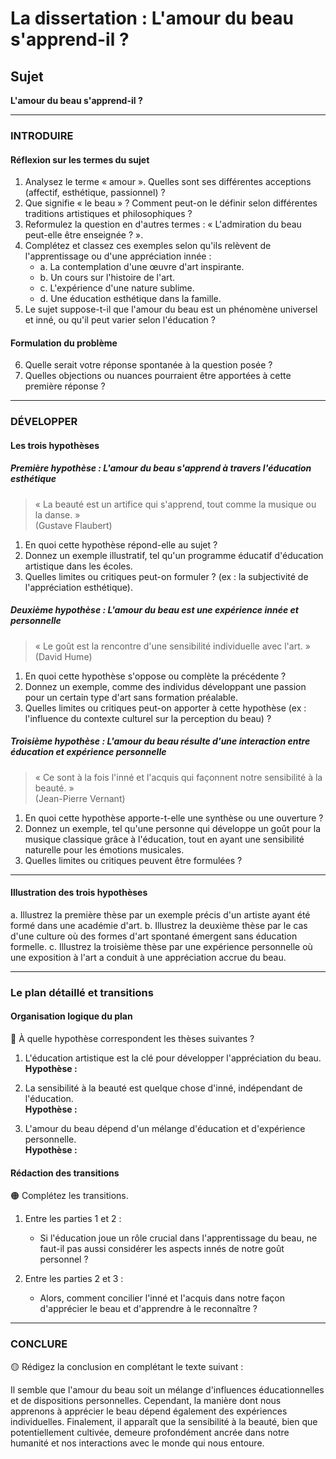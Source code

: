 # La dissertation : L'amour du beau s'apprend-il ?

## Sujet
**L'amour du beau s'apprend-il ?**

---

### INTRODUIRE

#### Réflexion sur les termes du sujet

1. Analysez le terme « amour ». Quelles sont ses différentes acceptions (affectif, esthétique, passionnel) ?
2. Que signifie « le beau » ? Comment peut-on le définir selon différentes traditions artistiques et philosophiques ?
3. Reformulez la question en d'autres termes : « L'admiration du beau peut-elle être enseignée ? ».
4. Complétez et classez ces exemples selon qu'ils relèvent de l'apprentissage ou d'une appréciation innée :
   - a. La contemplation d'une œuvre d'art inspirante.
   - b. Un cours sur l'histoire de l'art.
   - c. L'expérience d'une nature sublime.
   - d. Une éducation esthétique dans la famille.
5. Le sujet suppose-t-il que l'amour du beau est un phénomène universel et inné, ou qu'il peut varier selon l'éducation ?

#### Formulation du problème

6. Quelle serait votre réponse spontanée à la question posée ?
7. Quelles objections ou nuances pourraient être apportées à cette première réponse ?

---

### DÉVELOPPER

#### Les trois hypothèses

##### Première hypothèse : L'amour du beau s'apprend à travers l'éducation esthétique

> « La beauté est un artifice qui s'apprend, tout comme la musique ou la danse. »  
> (Gustave Flaubert)

1. En quoi cette hypothèse répond-elle au sujet ?
2. Donnez un exemple illustratif, tel qu'un programme éducatif d'éducation artistique dans les écoles.
3. Quelles limites ou critiques peut-on formuler ? (ex : la subjectivité de l'appréciation esthétique).

##### Deuxième hypothèse : L'amour du beau est une expérience innée et personnelle

> « Le goût est la rencontre d'une sensibilité individuelle avec l'art. »  
> (David Hume)

1. En quoi cette hypothèse s'oppose ou complète la précédente ?
2. Donnez un exemple, comme des individus développant une passion pour un certain type d'art sans formation préalable.
3. Quelles limites ou critiques peut-on apporter à cette hypothèse (ex : l'influence du contexte culturel sur la perception du beau) ?

##### Troisième hypothèse : L'amour du beau résulte d'une interaction entre éducation et expérience personnelle

> « Ce sont à la fois l'inné et l'acquis qui façonnent notre sensibilité à la beauté. »  
> (Jean-Pierre Vernant)

1. En quoi cette hypothèse apporte-t-elle une synthèse ou une ouverture ?
2. Donnez un exemple, tel qu'une personne qui développe un goût pour la musique classique grâce à l'éducation, tout en ayant une sensibilité naturelle pour les émotions musicales.
3. Quelles limites ou critiques peuvent être formulées ?

---

#### Illustration des trois hypothèses

a. Illustrez la première thèse par un exemple précis d'un artiste ayant été formé dans une académie d'art.
b. Illustrez la deuxième thèse par le cas d'une culture où des formes d'art spontané émergent sans éducation formelle.
c. Illustrez la troisième thèse par une expérience personnelle où une exposition à l'art a conduit à une appréciation accrue du beau.

---

### Le plan détaillé et transitions

#### Organisation logique du plan

🔴 À quelle hypothèse correspondent les thèses suivantes ?

1. L'éducation artistique est la clé pour développer l'appréciation du beau.  
   **Hypothèse :**
   
2. La sensibilité à la beauté est quelque chose d'inné, indépendant de l'éducation.  
   **Hypothèse :**
   
3. L'amour du beau dépend d'un mélange d'éducation et d'expérience personnelle.  
   **Hypothèse :**

#### Rédaction des transitions

🟠 Complétez les transitions.

1. Entre les parties 1 et 2 :  
   - Si l'éducation joue un rôle crucial dans l'apprentissage du beau, ne faut-il pas aussi considérer les aspects innés de notre goût personnel ?
   
2. Entre les parties 2 et 3 :  
   - Alors, comment concilier l'inné et l'acquis dans notre façon d'apprécier le beau et d'apprendre à le reconnaître ?

---

### CONCLURE

🟡 Rédigez la conclusion en complétant le texte suivant :

Il semble que l'amour du beau soit un mélange d'influences éducationnelles et de dispositions personnelles. Cependant, la manière dont nous apprenons à apprécier le beau dépend également des expériences individuelles. Finalement, il apparaît que la sensibilité à la beauté, bien que potentiellement cultivée, demeure profondément ancrée dans notre humanité et nos interactions avec le monde qui nous entoure.
